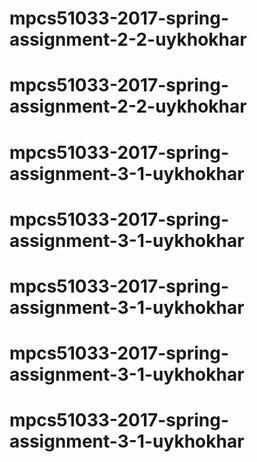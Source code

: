 # mpcs51033-2017-spring-assignment-2-2-uykhokhar
# mpcs51033-2017-spring-assignment-2-2-uykhokhar
# mpcs51033-2017-spring-assignment-3-1-uykhokhar
# mpcs51033-2017-spring-assignment-3-1-uykhokhar
# mpcs51033-2017-spring-assignment-3-1-uykhokhar
# mpcs51033-2017-spring-assignment-3-1-uykhokhar
# mpcs51033-2017-spring-assignment-3-1-uykhokhar
